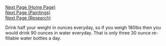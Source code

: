 [Next Page (Home Page)](/index.md)  
[Next Page (Paintings)](/Paintings.md)  
[Next Page (Research)](/Research.md)  

Drink half your weight in ounces everyday, so if you weigh 180lbs then you would drink 90 ounces in water everyday. That is only three 30 ounce re-fillable water bottles a day.
